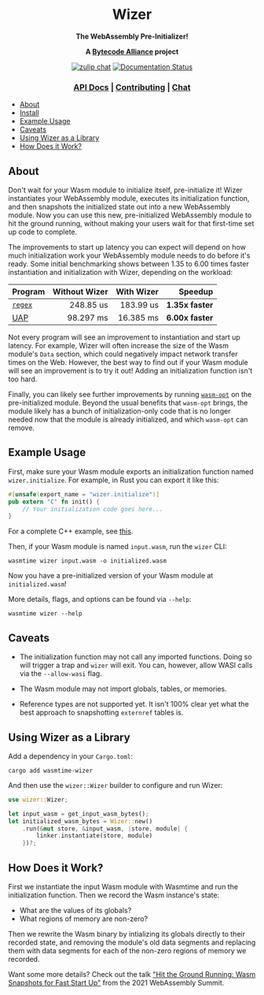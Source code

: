 <div align="center">
  <h1>Wizer</h1>

  <p>
    <strong>The WebAssembly Pre-Initializer!</strong>
  </p>

  <strong>A <a href="https://bytecodealliance.org/">Bytecode Alliance</a> project</strong>

  <p>
    <a href="https://bytecodealliance.zulipchat.com/#narrow/stream/223391-wasm"><img src="https://img.shields.io/badge/zulip-join_chat-brightgreen.svg" alt="zulip chat" /></a>
    <a href="https://docs.rs/wasmtime-wizer"><img src="https://docs.rs/wasmtime-wizer/badge.svg" alt="Documentation Status" /></a>
  </p>

  <h3>
    <a href="https://docs.rs/wasmtime-wizer">API Docs</a>
    <span> | </span>
    <a href="https://github.com/bytecodealliance/wasmtime/blob/main/CONTRIBUTING.md">Contributing</a>
    <span> | </span>
    <a href="https://bytecodealliance.zulipchat.com/#narrow/stream/223391-wasm">Chat</a>
  </h3>
</div>

* [About](#about)
* [Install](#install)
* [Example Usage](#example-usage)
* [Caveats](#caveats)
* [Using Wizer as a Library](#using-wizer-as-a-library)
* [How Does it Work?](#how-does-it-work)

## About

Don't wait for your Wasm module to initialize itself, pre-initialize it! Wizer
instantiates your WebAssembly module, executes its initialization function, and
then snapshots the initialized state out into a new WebAssembly module. Now you
can use this new, pre-initialized WebAssembly module to hit the ground running,
without making your users wait for that first-time set up code to complete.

The improvements to start up latency you can expect will depend on how much
initialization work your WebAssembly module needs to do before it's ready. Some
initial benchmarking shows between 1.35 to 6.00 times faster instantiation and
initialization with Wizer, depending on the workload:

| Program                | Without Wizer | With Wizer | Speedup          |
|------------------------|--------------:|-----------:|-----------------:|
| [`regex`][regex-bench] | 248.85 us     | 183.99 us  | **1.35x faster** |
| [UAP][uap-bench]       | 98.297 ms     | 16.385 ms  | **6.00x faster** |

[regex-bench]: https://github.com/bytecodealliance/wizer/tree/main/benches/regex-bench
[uap-bench]: https://github.com/bytecodealliance/wizer/tree/main/benches/uap-bench

Not every program will see an improvement to instantiation and start up
latency. For example, Wizer will often increase the size of the Wasm module's
`Data` section, which could negatively impact network transfer times on the
Web. However, the best way to find out if your Wasm module will see an
improvement is to try it out! Adding an initialization function isn't too hard.

Finally, you can likely see further improvements by running
[`wasm-opt`][binaryen] on the pre-initialized module. Beyond the usual benefits
that `wasm-opt` brings, the module likely has a bunch of initialization-only
code that is no longer needed now that the module is already initialized, and
which `wasm-opt` can remove.

[binaryen]: https://github.com/WebAssembly/binaryen

## Example Usage

First, make sure your Wasm module exports an initialization function named
`wizer.initialize`. For example, in Rust you can export it like this:

```rust
#[unsafe(export_name = "wizer.initialize")]
pub extern "C" fn init() {
    // Your initialization code goes here...
}
```

For a complete C++ example, see [this](https://github.com/bytecodealliance/wizer/tree/main/examples/cpp).

Then, if your Wasm module is named `input.wasm`, run the `wizer` CLI:

```shell-session
wasmtime wizer input.wasm -o initialized.wasm
```

Now you have a pre-initialized version of your Wasm module at
`initialized.wasm`!

More details, flags, and options can be found via `--help`:

```shell-session
wasmtime wizer --help
```

## Caveats

* The initialization function may not call any imported functions. Doing so will
  trigger a trap and `wizer` will exit. You can, however, allow WASI calls via
  the `--allow-wasi` flag.

* The Wasm module may not import globals, tables, or memories.

* Reference types are not supported yet. It isn't 100% clear yet what the best
  approach to snapshotting `externref` tables is.

## Using Wizer as a Library

Add a dependency in your `Cargo.toml`:

```shell-session
cargo add wasmtime-wizer
```

And then use the `wizer::Wizer` builder to configure and run Wizer:

```rust
use wizer::Wizer;

let input_wasm = get_input_wasm_bytes();
let initialized_wasm_bytes = Wizer::new()
    .run(&mut store, &input_wasm, |store, module| {
        linker.instantiate(store, module)
    })?;
```

## How Does it Work?

First we instantiate the input Wasm module with Wasmtime and run the
initialization function. Then we record the Wasm instance's state:

* What are the values of its globals?
* What regions of memory are non-zero?

Then we rewrite the Wasm binary by intializing its globals directly to their
recorded state, and removing the module's old data segments and replacing them
with data segments for each of the non-zero regions of memory we recorded.

Want some more details? Check out the talk ["Hit the Ground Running: Wasm
Snapshots for Fast Start
Up"](https://fitzgeraldnick.com/2021/05/10/wasm-summit-2021.html) from the 2021
WebAssembly Summit.
